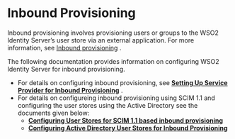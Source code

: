 # Inbound Provisioning

Inbound provisioning involves provisioning users or groups to the WSO2
Identity Server’s user store via an external application. For more
information, see [Inbound
provisioning](../../using-wso2-identity-server/identity-Provisioning#inbound-provisioning)
.

The following documentation provides information on configuring WSO2
Identity Server for inbound provisioning.

-   For details on configuring inbound provisioning, see **[Setting Up
    Service Provider for Inbound
    Provisioning](../../using-wso2-identity-server/setting-up-service-provider-for-inbound-provisioning)**
    .
-   For details on configureing inbound provisioning using SCIM 1.1 and
    configuring the user stores using the Active Directory see the
    documents given below:
    -   **[Configuring User Stores for SCIM 1.1 based inbound
        provisioning](../../using-wso2-identity-server/configuring-user-stores-for-scim-1.1-based-inbound-provisioning)**
    -   **[Configuring Active Directory User Stores for Inbound
        Provisioning](../../using-wso2-identity-server/configuring-active-directory-user-stores-for-inbound-provisioning)**
